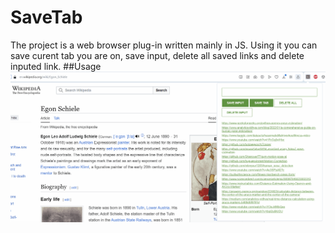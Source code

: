 # SaveTab
The project is a web browser plug-in written mainly in JS. Using it you can save curent tab you are on, save input, delete all saved links and delete inputed link.
##Usage
![](https://github.com/KrzysztofNik/SaveTab/blob/main/App_use.gif)
